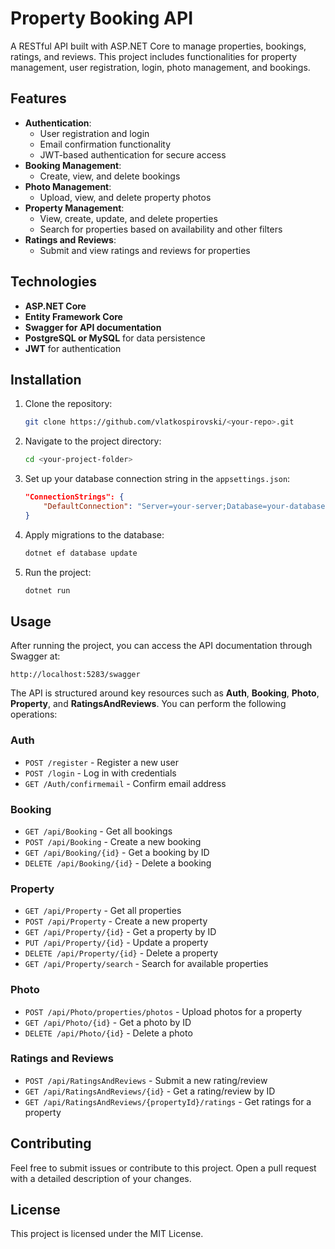 
# Property Booking API

A RESTful API built with ASP.NET Core to manage properties, bookings, ratings, and reviews. This project includes functionalities for property management, user registration, login, photo management, and bookings.

## Features

- **Authentication**: 
  - User registration and login
  - Email confirmation functionality
  - JWT-based authentication for secure access
- **Booking Management**:
  - Create, view, and delete bookings
- **Photo Management**:
  - Upload, view, and delete property photos
- **Property Management**:
  - View, create, update, and delete properties
  - Search for properties based on availability and other filters
- **Ratings and Reviews**:
  - Submit and view ratings and reviews for properties

## Technologies

- **ASP.NET Core**
- **Entity Framework Core**
- **Swagger for API documentation**
- **PostgreSQL or MySQL** for data persistence
- **JWT** for authentication

## Installation

1. Clone the repository:
   ```bash
   git clone https://github.com/vlatkospirovski/<your-repo>.git
   ```
   
2. Navigate to the project directory:
   ```bash
   cd <your-project-folder>
   ```

3. Set up your database connection string in the `appsettings.json`:
   ```json
   "ConnectionStrings": {
       "DefaultConnection": "Server=your-server;Database=your-database;User Id=your-username;Password=your-password;"
   }
   ```

4. Apply migrations to the database:
   ```bash
   dotnet ef database update
   ```

5. Run the project:
   ```bash
   dotnet run
   ```

## Usage

After running the project, you can access the API documentation through Swagger at:
```
http://localhost:5283/swagger
```

The API is structured around key resources such as **Auth**, **Booking**, **Photo**, **Property**, and **RatingsAndReviews**. You can perform the following operations:

### Auth
- `POST /register` - Register a new user
- `POST /login` - Log in with credentials
- `GET /Auth/confirmemail` - Confirm email address

### Booking
- `GET /api/Booking` - Get all bookings
- `POST /api/Booking` - Create a new booking
- `GET /api/Booking/{id}` - Get a booking by ID
- `DELETE /api/Booking/{id}` - Delete a booking

### Property
- `GET /api/Property` - Get all properties
- `POST /api/Property` - Create a new property
- `GET /api/Property/{id}` - Get a property by ID
- `PUT /api/Property/{id}` - Update a property
- `DELETE /api/Property/{id}` - Delete a property
- `GET /api/Property/search` - Search for available properties

### Photo
- `POST /api/Photo/properties/photos` - Upload photos for a property
- `GET /api/Photo/{id}` - Get a photo by ID
- `DELETE /api/Photo/{id}` - Delete a photo

### Ratings and Reviews
- `POST /api/RatingsAndReviews` - Submit a new rating/review
- `GET /api/RatingsAndReviews/{id}` - Get a rating/review by ID
- `GET /api/RatingsAndReviews/{propertyId}/ratings` - Get ratings for a property

## Contributing

Feel free to submit issues or contribute to this project. Open a pull request with a detailed description of your changes.

## License

This project is licensed under the MIT License.
